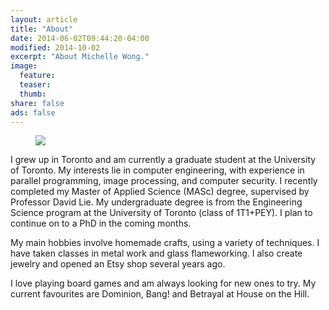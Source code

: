 ```yaml
---
layout: article
title: "About"
date: 2014-06-02T09:44:20-04:00
modified: 2014-10-02
excerpt: "About Michelle Wong."
image:
  feature: 
  teaser:
  thumb:
share: false
ads: false
---
```


<figure>
	<img src="{{ site.url }}/images/profile-wide.jpg">
</figure>

I grew up in Toronto and am currently a graduate student at the University of Toronto. My interests lie in computer engineering,
with experience in parallel programming, image processing, and computer security.  I recently completed my Master of Applied
Science (MASc) degree, supervised by Professor David Lie. My undergraduate degree is from the Engineering Science program at the 
University of Toronto (class of 1T1+PEY).  I plan to continue on to a PhD in the coming months.

My main hobbies involve homemade crafts, using a variety of techniques.  I have taken classes in metal work and glass flameworking. 
I also create jewelry and opened an Etsy shop several years ago.  

I love playing board games and am always looking for new ones to try.  My current favourites are Dominion, Bang! and Betrayal
at House on the Hill.


